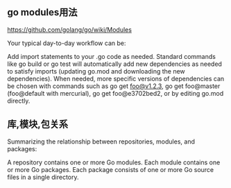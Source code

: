 
## go modules用法

https://github.com/golang/go/wiki/Modules

Your typical day-to-day workflow can be:

Add import statements to your .go code as needed.
Standard commands like go build or go test will automatically add new dependencies as needed to satisfy imports (updating go.mod and downloading the new dependencies).
When needed, more specific versions of dependencies can be chosen with commands such as go get foo@v1.2.3, go get foo@master (foo@default with mercurial), go get foo@e3702bed2, or by editing go.mod directly.

## 库,模块,包关系

Summarizing the relationship between repositories, modules, and packages:

A repository contains one or more Go modules.
Each module contains one or more Go packages.
Each package consists of one or more Go source files in a single directory.



